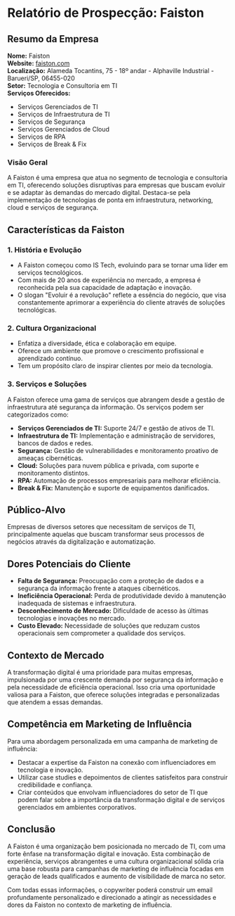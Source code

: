# Relatório de Prospecção: Faiston

## Resumo da Empresa
**Nome:** Faiston  
**Website:** [faiston.com](https://faiston.com)  
**Localização:** Alameda Tocantins, 75 - 18º andar - Alphaville Industrial - Barueri/SP, 06455-020  
**Setor:** Tecnologia e Consultoria em TI  
**Serviços Oferecidos:** 
- Serviços Gerenciados de TI
- Serviços de Infraestrutura de TI
- Serviços de Segurança
- Serviços Gerenciados de Cloud
- Serviços de RPA
- Serviços de Break & Fix

### Visão Geral
A Faiston é uma empresa que atua no segmento de tecnologia e consultoria em TI, oferecendo soluções disruptivas para empresas que buscam evoluir e se adaptar às demandas do mercado digital. Destaca-se pela implementação de tecnologias de ponta em infraestrutura, networking, cloud e serviços de segurança.

## Características da Faiston
### 1. **História e Evolução**
- A Faiston começou como IS Tech, evoluindo para se tornar uma líder em serviços tecnológicos.
- Com mais de 20 anos de experiência no mercado, a empresa é reconhecida pela sua capacidade de adaptação e inovação.
- O slogan "Evoluir é a revolução" reflete a essência do negócio, que visa constantemente aprimorar a experiência do cliente através de soluções tecnológicas.

### 2. **Cultura Organizacional**
- Enfatiza a diversidade, ética e colaboração em equipe.
- Oferece um ambiente que promove o crescimento profissional e aprendizado contínuo.
- Tem um propósito claro de inspirar clientes por meio da tecnologia.

### 3. **Serviços e Soluções**
A Faiston oferece uma gama de serviços que abrangem desde a gestão de infraestrutura até segurança da informação. Os serviços podem ser categorizados como:
- **Serviços Gerenciados de TI:** Suporte 24/7 e gestão de ativos de TI.
- **Infraestrutura de TI:** Implementação e administração de servidores, bancos de dados e redes.
- **Segurança:** Gestão de vulnerabilidades e monitoramento proativo de ameaças cibernéticas.
- **Cloud:** Soluções para nuvem pública e privada, com suporte e monitoramento distintos.
- **RPA:** Automação de processos empresariais para melhorar eficiência.
- **Break & Fix:** Manutenção e suporte de equipamentos danificados.

## Público-Alvo
Empresas de diversos setores que necessitam de serviços de TI, principalmente aquelas que buscam transformar seus processos de negócios através da digitalização e automatização.

## Dores Potenciais do Cliente
- **Falta de Segurança:** Preocupação com a proteção de dados e a segurança da informação frente a ataques cibernéticos.
- **Ineficiência Operacional:** Perda de produtividade devido à manutenção inadequada de sistemas e infraestrutura.
- **Desconhecimento de Mercado:** Dificuldade de acesso às últimas tecnologias e inovações no mercado.
- **Custo Elevado:** Necessidade de soluções que reduzam custos operacionais sem comprometer a qualidade dos serviços.

## Contexto de Mercado
A transformação digital é uma prioridade para muitas empresas, impulsionada por uma crescente demanda por segurança da informação e pela necessidade de eficiência operacional. Isso cria uma oportunidade valiosa para a Faiston, que oferece soluções integradas e personalizadas que atendem a essas demandas.

## Competência em Marketing de Influência
Para uma abordagem personalizada em uma campanha de marketing de influência:
- Destacar a expertise da Faiston na conexão com influenciadores em tecnologia e inovação. 
- Utilizar case studies e depoimentos de clientes satisfeitos para construir credibilidade e confiança.
- Criar conteúdos que envolvam influenciadores do setor de TI que podem falar sobre a importância da transformação digital e de serviços gerenciados em ambientes corporativos.

## Conclusão
A Faiston é uma organização bem posicionada no mercado de TI, com uma forte ênfase na transformação digital e inovação. Esta combinação de experiência, serviços abrangentes e uma cultura organizacional sólida cria uma base robusta para campanhas de marketing de influência focadas em geração de leads qualificados e aumento de visibilidade de marca no setor. 

Com todas essas informações, o copywriter poderá construir um email profundamente personalizado e direcionado a atingir as necessidades e dores da Faiston no contexto de marketing de influência.